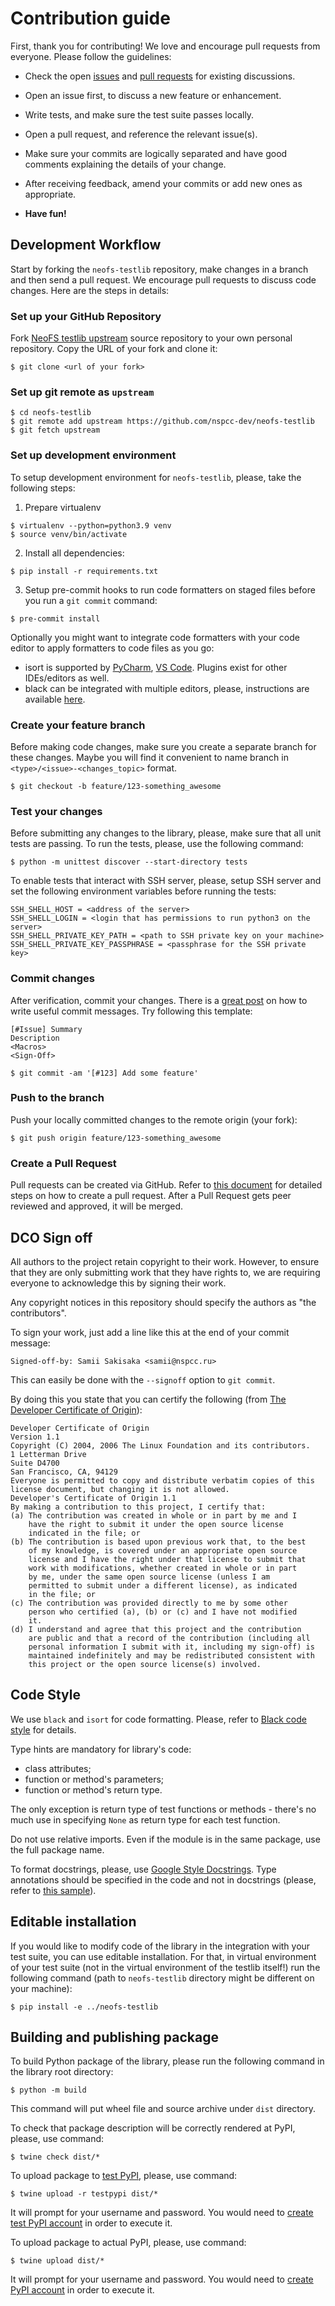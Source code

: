 # Contribution guide

First, thank you for contributing! We love and encourage pull requests from
everyone. Please follow the guidelines:

- Check the open [issues](https://github.com/nspcc-dev/neofs-testlib/issues) and
  [pull requests](https://github.com/nspcc-dev/neofs-testlib/pulls) for existing
  discussions.

- Open an issue first, to discuss a new feature or enhancement.

- Write tests, and make sure the test suite passes locally.

- Open a pull request, and reference the relevant issue(s).

- Make sure your commits are logically separated and have good comments
  explaining the details of your change.

- After receiving feedback, amend your commits or add new ones as appropriate.

- **Have fun!**

## Development Workflow

Start by forking the `neofs-testlib` repository, make changes in a branch and then
send a pull request. We encourage pull requests to discuss code changes. Here
are the steps in details:

### Set up your GitHub Repository
Fork [NeoFS testlib upstream](https://github.com/nspcc-dev/neofs-testlib/fork) source
repository to your own personal repository. Copy the URL of your fork and clone it:

```shell
$ git clone <url of your fork>
```

### Set up git remote as ``upstream``
```shell
$ cd neofs-testlib
$ git remote add upstream https://github.com/nspcc-dev/neofs-testlib
$ git fetch upstream
```

### Set up development environment
To setup development environment for `neofs-testlib`, please, take the following steps:
1. Prepare virtualenv

```shell
$ virtualenv --python=python3.9 venv
$ source venv/bin/activate
```

2. Install all dependencies:

```shell
$ pip install -r requirements.txt
```

3. Setup pre-commit hooks to run code formatters on staged files before you run a `git commit` command:

```shell
$ pre-commit install
```

Optionally you might want to integrate code formatters with your code editor to apply formatters to code files as you go:
* isort is supported by [PyCharm](https://plugins.jetbrains.com/plugin/15434-isortconnect), [VS Code](https://cereblanco.medium.com/setup-black-and-isort-in-vscode-514804590bf9). Plugins exist for other IDEs/editors as well.
* black can be integrated with multiple editors, please, instructions are available [here](https://black.readthedocs.io/en/stable/integrations/editors.html).

### Create your feature branch
Before making code changes, make sure you create a separate branch for these
changes. Maybe you will find it convenient to name branch in
`<type>/<issue>-<changes_topic>` format.

```shell
$ git checkout -b feature/123-something_awesome
```

### Test your changes
Before submitting any changes to the library, please, make sure that all unit tests are passing. To run the tests, please, use the following command:
```shell
$ python -m unittest discover --start-directory tests
```

To enable tests that interact with SSH server, please, setup SSH server and set the following environment variables before running the tests:
```
SSH_SHELL_HOST = <address of the server>
SSH_SHELL_LOGIN = <login that has permissions to run python3 on the server>
SSH_SHELL_PRIVATE_KEY_PATH = <path to SSH private key on your machine>
SSH_SHELL_PRIVATE_KEY_PASSPHRASE = <passphrase for the SSH private key>
```

### Commit changes
After verification, commit your changes. There is a [great
post](https://chris.beams.io/posts/git-commit/) on how to write useful commit
messages. Try following this template:

```
[#Issue] Summary
Description
<Macros>
<Sign-Off>
```

```shell
$ git commit -am '[#123] Add some feature'
```

### Push to the branch
Push your locally committed changes to the remote origin (your fork):
```shell
$ git push origin feature/123-something_awesome
```

### Create a Pull Request
Pull requests can be created via GitHub. Refer to [this
document](https://help.github.com/articles/creating-a-pull-request/) for
detailed steps on how to create a pull request. After a Pull Request gets peer
reviewed and approved, it will be merged.

## DCO Sign off

All authors to the project retain copyright to their work. However, to ensure
that they are only submitting work that they have rights to, we are requiring
everyone to acknowledge this by signing their work.

Any copyright notices in this repository should specify the authors as "the
contributors".

To sign your work, just add a line like this at the end of your commit message:

```
Signed-off-by: Samii Sakisaka <samii@nspcc.ru>
```

This can easily be done with the `--signoff` option to `git commit`.

By doing this you state that you can certify the following (from [The Developer
Certificate of Origin](https://developercertificate.org/)):

```
Developer Certificate of Origin
Version 1.1
Copyright (C) 2004, 2006 The Linux Foundation and its contributors.
1 Letterman Drive
Suite D4700
San Francisco, CA, 94129
Everyone is permitted to copy and distribute verbatim copies of this
license document, but changing it is not allowed.
Developer's Certificate of Origin 1.1
By making a contribution to this project, I certify that:
(a) The contribution was created in whole or in part by me and I
    have the right to submit it under the open source license
    indicated in the file; or
(b) The contribution is based upon previous work that, to the best
    of my knowledge, is covered under an appropriate open source
    license and I have the right under that license to submit that
    work with modifications, whether created in whole or in part
    by me, under the same open source license (unless I am
    permitted to submit under a different license), as indicated
    in the file; or
(c) The contribution was provided directly to me by some other
    person who certified (a), (b) or (c) and I have not modified
    it.
(d) I understand and agree that this project and the contribution
    are public and that a record of the contribution (including all
    personal information I submit with it, including my sign-off) is
    maintained indefinitely and may be redistributed consistent with
    this project or the open source license(s) involved.
```

## Code Style
We use `black` and `isort` for code formatting. Please, refer to [Black code style](https://black.readthedocs.io/en/stable/the_black_code_style/current_style.html) for details.

Type hints are mandatory for library's code:
 - class attributes;
 - function or method's parameters;
 - function or method's return type.

The only exception is return type of test functions or methods - there's no much use in specifying `None` as return type for each test function.

Do not use relative imports. Even if the module is in the same package, use the full package name.

To format docstrings, please, use [Google Style Docstrings](https://sphinxcontrib-napoleon.readthedocs.io/en/latest/example_google.html). Type annotations should be specified in the code and not in docstrings (please, refer to [this sample](https://sphinxcontrib-napoleon.readthedocs.io/en/latest/index.html#type-annotations)).

## Editable installation
If you would like to modify code of the library in the integration with your test suite, you can use editable installation. For that, in virtual environment of your test suite (not in the virtual environment of the testlib itself!) run the following command (path to `neofs-testlib` directory might be different on your machine):
```shell
$ pip install -e ../neofs-testlib
```

## Building and publishing package
To build Python package of the library, please run the following command in the library root directory:
```shell
$ python -m build
```

This command will put wheel file and source archive under `dist` directory.

To check that package description will be correctly rendered at PyPI, please, use command:
```shell
$ twine check dist/*
```

To upload package to [test PyPI](https://test.pypi.org/project/neofs-testlib/), please, use command:
```shell
$ twine upload -r testpypi dist/*
```
It will prompt for your username and password. You would need to [create test PyPI account](https://test.pypi.org/account/register/) in order to execute it.

To upload package to actual PyPI, please, use command:
```shell
$ twine upload dist/*
```
It will prompt for your username and password. You would need to [create PyPI account](https://pypi.org/account/register/) in order to execute it.
